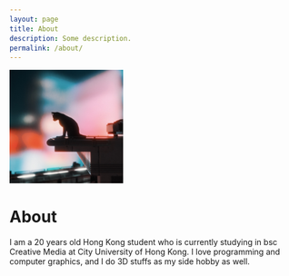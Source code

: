 ```yaml
---
layout: page
title: About
description: Some description.
permalink: /about/
---
```


<img class="img-rounded" src="/assets/img/uploads/profile.jpg" alt="Joe Siu" width="200">

# About

I am a 20 years old Hong Kong student who is currently studying in bsc Creative Media at City University of Hong Kong. I love programming and computer graphics, and I do 3D stuffs as my side hobby as well.

